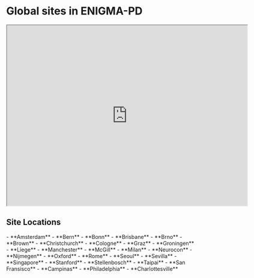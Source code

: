 # Global sites in ENIGMA-PD

<iframe src="https://www.google.com/maps/d/embed?mid=1aNXhPfXoWDHdQJSFH6yBfMfBzOVBMAc&ehbc=2E312F" width="640" height="480"></iframe>

## Site Locations

<div class="grid cards" markdown>
- **Amsterdam**
- **Bern**
- **Bonn**
- **Brisbane**
- **Brno**
- **Brown**
- **Christchurch**
- **Cologne**
- **Graz**
- **Groningen**
- **Liege**
- **Manchester**
- **McGill**
- **Milan**
- **Neurocon**
- **Nijmegen**
- **Oxford**
- **Rome**
- **Seoul**
- **Sevilla**
- **Singapore**
- **Stanford**
- **Stellenbosch**
- **Taipai**
- **San Fransisco**
- **Campinas**
- **Philadelphia**
- **Charlottesville**
</div>
